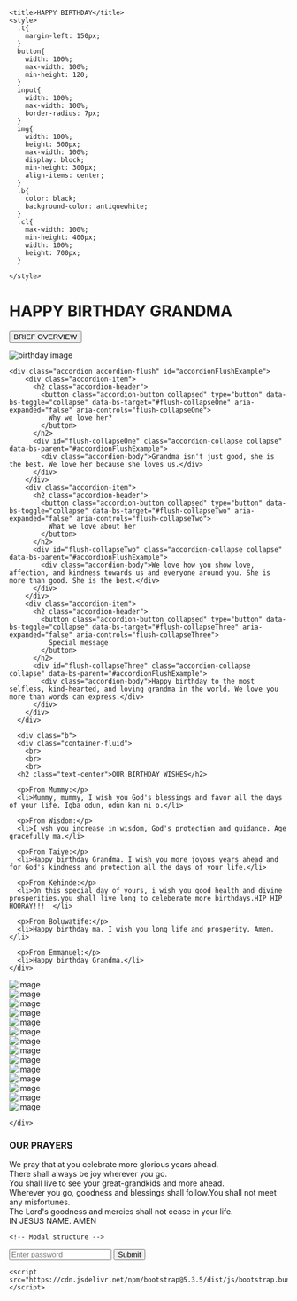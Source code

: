<!DOCTYPE html>
<html lang="en">
<head>
    <meta charset="UTF-8">
    <meta name="viewport" content="width=device-width, initial-scale=1.0">
    <link href="https://cdn.jsdelivr.net/npm/bootstrap@5.3.5/dist/css/bootstrap.min.css" rel="stylesheet">
    <link rel="icon" type="img/jpg" href="./IMG/birthday image.jpg">

    <title>HAPPY BIRTHDAY</title>
    <style>
      .t{
        margin-left: 150px;
      }
      button{
        width: 100%;
        max-width: 100%;
        min-height: 120;
      }
      input{
        width: 100%;
        max-width: 100%;
        border-radius: 7px;
      }
      img{
        width: 100%;
        height: 500px;
        max-width: 100%;
        display: block;
        min-height: 300px;
        align-items: center;
      }
      .b{
        color: black;
        background-color: antiquewhite;
      }
      .cl{
        max-width: 100%;
        min-height: 400px;
        width: 100%;
        height: 700px;      
      }
      
    </style>
</head>
<body>
    <h1 class="text-center">HAPPY BIRTHDAY GRANDMA</h1>
    <div id="liveAlertPlaceholder"></div>
<button type="button" class="btn btn-primary col-md-start btn-text-center" id="liveAlertBtn">BRIEF OVERVIEW</button>
<script>
    const alertPlaceholder = document.getElementById('liveAlertPlaceholder')
const appendAlert = (message, type) => {
  const wrapper = document.createElement('div')
  wrapper.innerHTML = [
    `<div class="alert alert-${type} alert-dismissible" role="alert">`,
    `   <div>${message}</div>`,
    '   <button type="button" class="btn-close" data-bs-dismiss="alert" aria-label="Close"></button>',
    '</div>'
  ].join('')

  alertPlaceholder.append(wrapper)
}

const alertTrigger = document.getElementById('liveAlertBtn')
if (alertTrigger) {
  alertTrigger.addEventListener('click', () => {
    appendAlert('Grandma is the prettiest, kindest and best Grandma in the world. Despite the distance, she always takes care of us.She showers us with her love and affection. She is the best Grandma in the whole wide world.', 'primary')
  })
}
</script>

<div>
  <img src="IMG/happy birthday.jpg" alt="birthday image">
</div>


    
    
    


    <div class="accordion accordion-flush" id="accordionFlushExample">
        <div class="accordion-item">
          <h2 class="accordion-header">
            <button class="accordion-button collapsed" type="button" data-bs-toggle="collapse" data-bs-target="#flush-collapseOne" aria-expanded="false" aria-controls="flush-collapseOne">
              Why we love her?
            </button>
          </h2>
          <div id="flush-collapseOne" class="accordion-collapse collapse" data-bs-parent="#accordionFlushExample">
            <div class="accordion-body">Grandma isn't just good, she is the best. We love her because she loves us.</div>
          </div>
        </div>
        <div class="accordion-item">
          <h2 class="accordion-header">
            <button class="accordion-button collapsed" type="button" data-bs-toggle="collapse" data-bs-target="#flush-collapseTwo" aria-expanded="false" aria-controls="flush-collapseTwo">
              What we love about her
            </button>
          </h2>
          <div id="flush-collapseTwo" class="accordion-collapse collapse" data-bs-parent="#accordionFlushExample">
            <div class="accordion-body">We love how you show love, affection, and kindness towards us and everyone around you. She is more than good. She is the best.</div>
          </div>
        </div>
        <div class="accordion-item">
          <h2 class="accordion-header">
            <button class="accordion-button collapsed" type="button" data-bs-toggle="collapse" data-bs-target="#flush-collapseThree" aria-expanded="false" aria-controls="flush-collapseThree">
              Special message
            </button>
          </h2>
          <div id="flush-collapseThree" class="accordion-collapse collapse" data-bs-parent="#accordionFlushExample">
            <div class="accordion-body">Happy birthday to the most selfless, kind-hearted, and loving grandma in the world. We love you more than words can express.</div>
          </div>
        </div>
      </div>

      <div class="b">
      <div class="container-fluid">
        <br>
        <br>
        <br>
      <h2 class="text-center">OUR BIRTHDAY WISHES</h2>

      <p>From Mummy:</p>
      <li>Mummy, mummy, I wish you God's blessings and favor all the days of your life. Igba odun, odun kan ni o.</li>

      <p>From Wisdom:</p>
      <li>I wsh you increase in wisdom, God's protection and guidance. Age gracefully ma.</li>

      <p>From Taiye:</p>
      <li>Happy birthday Grandma. I wish you more joyous years ahead and for God's kindness and protection all the days of your life.</li>

      <p>From Kehinde:</p>
      <li>On this special day of yours, i wish you good health and divine prosperities.you shall live long to celeberate more birthdays.HIP HIP HOORAY!!!  </li>

      <p>From Boluwatife:</p>
      <li>Happy birthday ma. I wish you long life and prosperity. Amen.</li>

      <p>From Emmanuel:</p>
      <li>Happy birthday Grandma.</li>
    </div>
  </div>




  <div id="carouselExampleSlidesOnly" class="carousel slide carouselslide" data-bs-ride="carousel">
    <div class="carousel-inner mt-200 cl">
      <div class="carousel-item active">
        <img src="IMG/IMG-20241016-WA0002.jpg" class="d-block w-100" alt="image">
      </div>
      <div class="carousel-item">
        <img src="IMG/IMG-20241016-WA0003.jpg" class="d-block w-100" alt="image">
      </div>
      <div class="carousel-item">
        <img src="IMG/IMG-20241016-WA0004.jpg" class="d-block w-100" alt="image">
      </div>
      <div class="carousel-item">
        <img src="IMG/IMG-20241016-WA0005.jpg" class="d-block w-100" alt="image">
      </div>
      <div class="carousel-item">
        <img src="IMG/IMG-20241016-WA0006.jpg" class="d-block w-100" alt="image">
      </div>
      <div class="carousel-item">
        <img src="IMG/IMG-20241016-WA0007.jpg" class="d-block w-100" alt="image">
      </div>
      <div class="carousel-item">
        <img src="IMG/IMG-20241016-WA0008.jpg" class="d-block w-100" alt="image">
      </div>
      <div class="carousel-item">
        <img src="IMG/IMG-20241016-WA0009.jpg" class="d-block w-100" alt="image">
      </div>
      <div class="carousel-item">
        <img src="IMG/IMG-20241016-WA0010.jpg" class="d-block w-100" alt="image">
      </div>
      <div class="carousel-item">
        <img src="IMG/IMG-20241016-WA0011.jpg" class="d-block w-100" alt="image">
      </div>
      <div class="carousel-item">
        <img src="IMG/IMG-20241016-WA0012.jpg" class="d-block w-100" alt="image">
      </div>
      <div class="carousel-item">
        <img src="IMG/IMG-20241016-WA0013.jpg" class="d-block w-100" alt="image">
      </div>
      <div class="carousel-item">
        <img src="IMG/IMG-20241016-WA0014.jpg" class="d-block w-100" alt="image">
      </div>
      <div class="carousel-item">
        <img src="IMG/IMG-20241016-WA0015.jpg" class="d-block w-100" alt="image">
      </div>
    
    </div>
  </div>

  <div class="container-sm">
    <h3 class="text-center">OUR PRAYERS</h3>
    <p class="text-center">We pray that at you celebrate more glorious years ahead. 
      <br>
    There shall always be joy wherever you go.
    <br/>
     You shall live to see your great-grandkids and more ahead. 
    <br />
    Wherever you go, goodness and blessings shall follow.You shall not meet any misfortunes. 
    <br/>
    The Lord's goodness and mercies shall not cease in your life.
    <br>
    IN JESUS NAME. AMEN</p>
  </div>
    
    

    <!-- Modal structure -->
<div id="modal" class="modal" style="display:none;">
  <div class="modal-content">
    <span class="close">&times;</span>
    <p id="modal-message">Happy Birthday, Grandma! Thanks for all the love you have shown to us throughout the years. We love you so much.</p>
  </div>
</div>

<!-- Password input field and submit button -->
<input id="password" type="password" placeholder="Enter password">
<button onclick="checkPassword()" class="btn btn-primary">Submit</button>

<script>
const password = "2504"; // set the password
const modal = document.getElementById("modal");
const modalMessage = document.getElementById("modal-message");
const closeButton = document.getElementsByClassName("close")[0];

function checkPassword() {
  const inputPassword = document.getElementById("password").value;
  if (inputPassword === password) {
    modalMessage.innerText = "Happy Birthday, Grandma! Thanks for all the love you have shown to us throughout the years. We love you so much.";
    modal.style.display = "block";
  } else {
    alert("Incorrect password!");
  }
}

// Close the modal when the close button is clicked
closeButton.onclick = function() {
  modal.style.display = "none";
}

// Close the modal when the user clicks outside of it
window.onclick = function(event) {
  if (event.target == modal) {
    modal.style.display = "none";
  }
}
</script>

    <script src="https://cdn.jsdelivr.net/npm/bootstrap@5.3.5/dist/js/bootstrap.bundle.min.js"></script>
</body>
</html>
